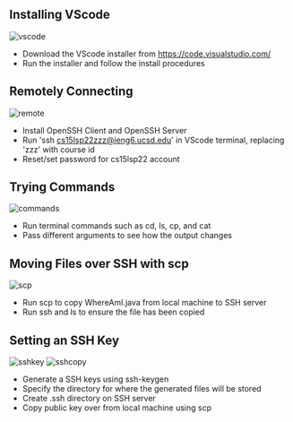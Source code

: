 ## Installing VScode
![vscode](https://user-images.githubusercontent.com/78109412/162640290-4018a46d-b6ab-41f3-bfdf-6d623e5cb3d7.JPG)
* Download the VScode installer from https://code.visualstudio.com/
* Run the installer and follow the install procedures

## Remotely Connecting 
![remote](https://user-images.githubusercontent.com/78109412/162641804-a06eff50-48aa-4fbb-a50e-9e84e24b43f1.JPG)
* Install OpenSSH Client and OpenSSH Server
* Run 'ssh cs15lsp22zzz@ieng6.ucsd.edu' in VScode terminal, replacing 'zzz' with course id
* Reset/set password for cs15lsp22 account

## Trying Commands
![commands](https://user-images.githubusercontent.com/78109412/162642220-2d67d414-ff65-4855-a0a7-a9128d9a014e.JPG)
* Run terminal commands such as cd, ls, cp, and cat
* Pass different arguments to see how the output changes

## Moving Files over SSH with scp
![scp](https://user-images.githubusercontent.com/78109412/162642531-896850f6-95c8-4699-8dcd-7725034cc7b9.JPG)
* Run scp to copy WhereAmI.java from local machine to SSH server
* Run ssh and ls to ensure the file has been copied

## Setting an SSH Key
![sshkey](https://user-images.githubusercontent.com/78109412/162643247-aa86d007-8b2c-446c-8a1a-cef00f6bc28d.JPG)
![sshcopy](https://user-images.githubusercontent.com/78109412/162643252-9146fc81-9406-48bd-91d2-cccce300d747.JPG)
* Generate a SSH keys using ssh-keygen
* Specify the directory for where the generated files will be stored
* Create .ssh directory on SSH server 
* Copy public key over from local machine using scp

